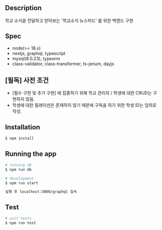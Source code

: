 ## Description

학교 소식을 전달하고 받아보는 '학교소식 뉴스피드' 를 위한 백엔드 구현

## Spec
- node(>= 18.x)
- nestjs, graphql, typescript
- mysql(8.0.23), typeorm
- class-validator, class-transformer, ts-jenum, dayjs

## [필독] 사전 조건
- [필수 구현 및 추가 구현] 에 집중하기 위해 학교 관리자 / 학생에 대한 CRUD는 구현하지 않음.
- 학생에 대한 릴레이션은 존재하지 않기 때문에 구독을 하기 위한 학생 ID는 임의로 작성.

## Installation

```bash
$ npm install
```

## Running the app

```bash
# running db
$ npm run db

# development
$ npm run start

실행 후 localhost:3000/graphql 접속 
```

## Test

```bash
# unit tests
$ npm run test
```
